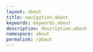 ```yaml
---
layout: about
title: navigation.about
keywords: keywords.about
description: description.about
namespace: about
permalink: /about
---
```

